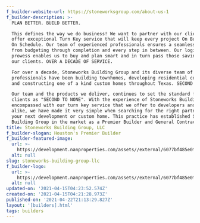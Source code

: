```yaml
---
f_builder-website-url: https://stoneworksgroup.com/about-us-1
f_builder-description: >-
  PLAN BETTER. BUILD BETTER.

  This defines the way we do business! We want to partner with our clients and
  offer exceptional Turn Key service that will keep every project On Budget and
  On Schedule. Our team of experienced professionals ensures a seamless project
  from budgeting through completion and every step in between. Our logistical
  prowess enables us to buy and plan smart and in turn pass those saving on to
  our clients. OVER A DECADE OF SERVICE.

  For over a decade, Stoneworks Building Group and its diverse team of
  professionals have been building townhomes, developing residential communities
  and constructing one of a kind custom homes throughout Texas. SECOND TO NONE.

  Our team and the products we deliver, continues to set the standard for our
  clients as "SECOND TO NONE". With the experience of Stoneworks Building Group
  encompassed with our turn key service that we offer to developers and families
  alike, we have made it very simple when searching for the right partner for
  your next development or custom home. This practice has established Stoneworks
  Building Group in the market as a Premier Builder and General Contractor.
title: Stoneworks Building Group, LLC
f_builder-slogan: Houston's Premier Builder
f_builder-featured-image:
  url: >-
    https://development.nanproperties.com/assets//external/6077bf485e0f21e2537f2239_605d413d314688ecb805b-0267-4bb0-a246-9bb095b59482-1.jpeg
  alt: null
slug: stoneworks-building-group-llc
f_builder-logo:
  url: >-
    https://development.nanproperties.com/assets//external/6077bf485e0f212ed57f2238_292c3175-4571-4390-a9d4-4a97998d4d66.png
  alt: null
updated-on: '2021-04-15T04:23:52.574Z'
created-on: '2021-04-15T04:21:28.973Z'
published-on: '2021-04-22T21:13:29.827Z'
layout: '[builders].html'
tags: builders
---
```




